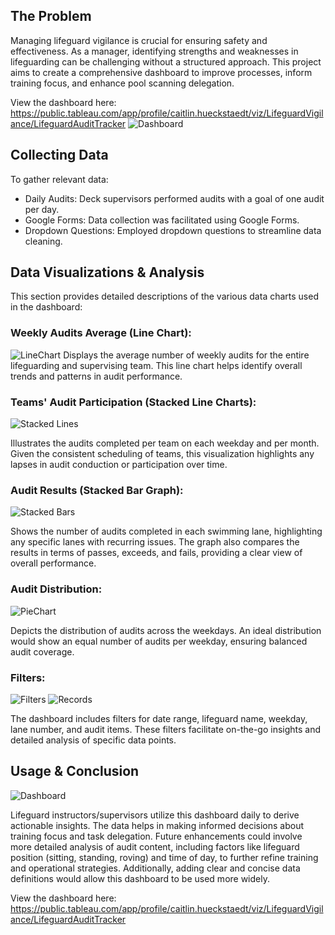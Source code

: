 ## The Problem
Managing lifeguard vigilance is crucial for ensuring safety and effectiveness. As a manager, identifying strengths and weaknesses in lifeguarding can be challenging without a structured approach. This project aims to create a comprehensive dashboard to improve processes, inform training focus, and enhance pool scanning delegation.

View the dashboard here: https://public.tableau.com/app/profile/caitlin.hueckstaedt/viz/LifeguardVigilance/LifeguardAuditTracker
![Dashboard](https://github.com/user-attachments/assets/fda71565-d977-4e9e-9eef-53961a52953a)


## Collecting Data
To gather relevant data:

- Daily Audits: Deck supervisors performed audits with a goal of one audit per day.
- Google Forms: Data collection was facilitated using Google Forms.
- Dropdown Questions: Employed dropdown questions to streamline data cleaning.

## Data Visualizations & Analysis
This section provides detailed descriptions of the various data charts used in the dashboard:

### Weekly Audits Average (Line Chart): 
![LineChart](https://github.com/user-attachments/assets/66bcc081-f558-48af-bda4-6fbdb2dce2a9)
Displays the average number of weekly audits for the entire lifeguarding and supervising team. This line chart helps identify overall trends and patterns in audit performance.

### Teams' Audit Participation (Stacked Line Charts):

![Stacked Lines](https://github.com/user-attachments/assets/059f84b3-8685-4b24-b879-2c1441812ea5)

Illustrates the audits completed per team on each weekday and per month. Given the consistent scheduling of teams, this visualization highlights any lapses in audit conduction or participation over time.

### Audit Results (Stacked Bar Graph):

![Stacked Bars](https://github.com/user-attachments/assets/7f8ff8fa-a582-4928-9723-a012f7ad435f)

Shows the number of audits completed in each swimming lane, highlighting any specific lanes with recurring issues. The graph also compares the results in terms of passes, exceeds, and fails, providing a clear view of overall performance.

### Audit Distribution: 

![PieChart](https://github.com/user-attachments/assets/4657e78b-d647-49cb-bb10-4a6e1920afb7)

Depicts the distribution of audits across the weekdays. An ideal distribution would show an equal number of audits per weekday, ensuring balanced audit coverage.

### Filters: 

![Filters](https://github.com/user-attachments/assets/dd129b5c-1cf9-444e-bbda-6fbb4a16e12e)
![Records](https://github.com/user-attachments/assets/de2890f2-6ee5-4d01-b31d-13028481d541)



The dashboard includes filters for date range, lifeguard name, weekday, lane number, and audit items. These filters facilitate on-the-go insights and detailed analysis of specific data points.

## Usage & Conclusion
![Dashboard](https://github.com/user-attachments/assets/84d525a6-4014-41f7-8860-214f06624a19)


Lifeguard instructors/supervisors utilize this dashboard daily to derive actionable insights. The data helps in making informed decisions about training focus and task delegation. Future enhancements could involve more detailed analysis of audit content, including factors like lifeguard position (sitting, standing, roving) and time of day, to further refine training and operational strategies. Additionally, adding clear and concise data definitions would allow this dashboard to be used more widely.

View the dashboard here: https://public.tableau.com/app/profile/caitlin.hueckstaedt/viz/LifeguardVigilance/LifeguardAuditTracker
